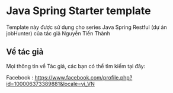 # Java Spring Starter template
Template này được sử dụng cho series Java Spring Restful (dự án jobHunter) của tác giả Nguyễn Tiến Thành

## Về tác giả
Mọi thông tin về Tác giả, các bạn có thể tìm kiếm tại đây:

Facebook : https://www.facebook.com/profile.php?id=100006373389881&locale=vi_VN
